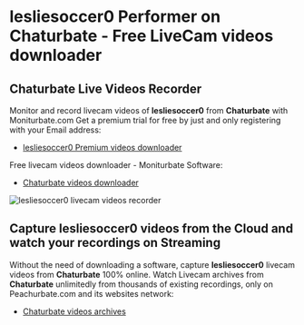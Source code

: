 # lesliesoccer0 Performer on Chaturbate - Free LiveCam videos downloader

## Chaturbate Live Videos Recorder

Monitor and record livecam videos of **lesliesoccer0** from **Chaturbate** with Moniturbate.com
Get a premium trial for free by just and only registering with your Email address:
* [lesliesoccer0 Premium videos downloader](https://moniturbate.com/request-demo-licence-key.html)

Free livecam videos downloader - Moniturbate Software:
* [Chaturbate videos downloader](https://moniturbate.com/moniturbate-download-software.html)

![lesliesoccer0 livecam videos recorder](https://peachurnet.com/templates/moniturbate-software.png)


## Capture lesliesoccer0 videos from the Cloud and watch your recordings on Streaming

Without the need of downloading a software, capture **lesliesoccer0** livecam videos from **Chaturbate** 100% online.
Watch Livecam archives from **Chaturbate** unlimitedly from thousands of existing recordings, only on Peachurbate.com and its websites network:
* [Chaturbate videos archives](https://peachurnet.com/)